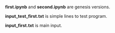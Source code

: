 **first.ipynb** and **second.ipynb** are genesis versions.

**input_test_first.txt** is simple lines to test program.

**input_first.txt** is main input.
